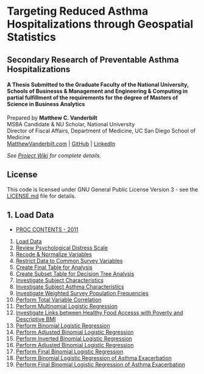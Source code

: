 # Targeting Reduced Asthma Hospitalizations through Geospatial Statistics
## Secondary Research of Preventable Asthma Hospitalizations
#### A Thesis Submitted to the Graduate Faculty of the National University, Schools of Businesss & Management and Engineering & Computing in partial fulfillment of the requirements for the degree of Masters of Science in Business Analytics

Prepared by **Matthew C. Vanderbilt**  
MSBA Candidate & NU Scholar, National University  
Director of Fiscal Affairs, Department of Medicine, UC San Diego School of Medicine  
[MatthewVanderbilt.com](https://matthewvanderbilt.com) | [GitHub](https://github.com/mcvanderbilt) | [LinkedIn](https://linkedin.com/in/vanderbilt)

*See [Project Wiki](https://github.com/mcvanderbilt/Preventable-Asthma-Hospitalizations/wiki) for complete details.*

## License
This code is licensed under GNU General Public License Version 3 - see the [LICENSE.md](LICENSE.md) file for details.

## 1. Load Data
* [PROC CONTENTS - 2011](CHIS_10_LoadData_PROC_CONTENTS-2011.pdf)
1. [Load Data](CHIS/CHIS_10_LoadData.sas)
2. [Review Psychological Distress Scale](CHIS/CHIS_11_DSTRSYR.sas)
3. [Recode & Normalize Variables](CHIS/CHIS_15_Recoding.sas)
4. [Restrict Data to Common Survey Variables](CHIS/CHIS_20_ComVars.sas)
5. [Create Final Table for Analysis](CHIS/CHIS_30_FinalData.sas)
6. [Create Subset Table for Decision Tree Analysis](CHIS/CHIS_35_MinerDS.sas)
7. [Investigate Subject Characteristics](CHIS/CHIS_40_SubjectChar.sas)
8. [Investigate Subject Asthma Characteristics](CHIS/CHIS_45_AsthmaChar.sas)
9. [Investigate Weighted Survey Population Frequencies](CHIS/CHIS_50_EDA.sas)
10. [Perform Total Variable Correlation](CHIS/CHIS_55_Corr.sas)
11. [Perform Multinomial Logistic Regression](CHIS/CHIS_60_Regression.sas)
12. [Investigate Links between Healthy Food Accesss with Poverty and Descriptive BMI](CHIS/CHIS_61_PovFood.sas)
13. [Perform Binomial Logistic Regression](CHIS/CHIS_70_BinomRegress.sas)
14. [Perform Adjusted Binomial Logistic Regression](CHIS/CHIS_71_BinomRegress.sas)
15. [Perform Inverted Binomial Logistic Regression](CHIS/CHIS_72_BinomRegress.sas)
16. [Perform Adjusted Binomial Logistic Regression](CHIS/CHIS_73_BinomRegress.sas)
17. [Perform Final Binomial Logistic Regression](CHIS/CHIS_74_BinomRegress.sas)
18. [Perform Binomial Logistic Regression of Asthma Exacerbation](CHIS/CHIS_80_Exacerbations)
19. [Perform Final Binomial Logistic Regression of Asthma Exacerbation](CHIS/CHIS_81_Exacerbations)
